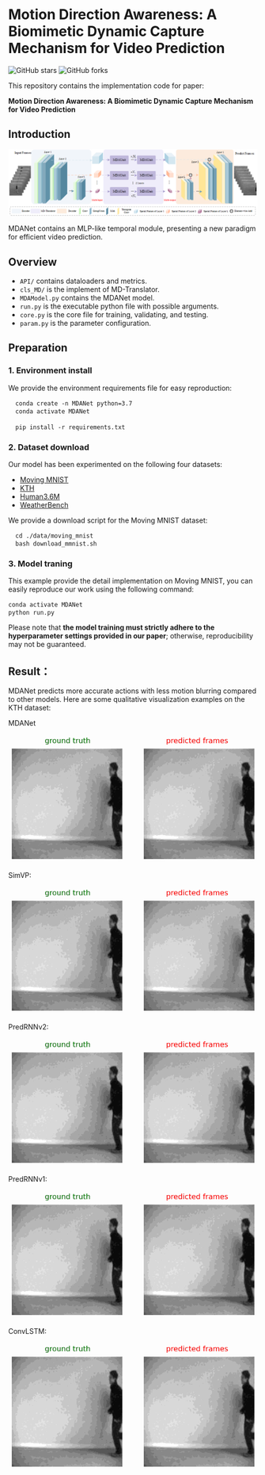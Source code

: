# Motion Direction Awareness: A Biomimetic Dynamic Capture Mechanism for Video Prediction
![GitHub stars](https://img.shields.io/github/stars/LintureGrant/MDANet)  ![GitHub forks](https://img.shields.io/github/forks/LintureGrant/MDANet?color=green) 

This repository contains the implementation code for paper:

__Motion Direction Awareness: A Biomimetic Dynamic Capture Mechanism for Video Prediction__

## Introduction

![MDANet](/img/overview.png "The overall framework of MDANet")


MDANet contains an MLP-like temporal module, presenting a new paradigm for efficient video prediction. 

## Overview

* `API/` contains dataloaders and metrics.
* `cls_MD/` is the implement of MD-Translator.
* `MDAModel.py` contains the MDANet model.
* `run.py` is the executable python file with possible arguments.
* `core.py` is the core file for training, validating, and testing. 
* `param.py` is the parameter configuration.

## Preparation

### 1. Environment install
We provide the environment requirements file for easy reproduction:
```
  conda create -n MDANet python=3.7
  conda activate MDANet

  pip install -r requirements.txt
```
### 2. Dataset download

Our model has been experimented on the following four datasets:
* [Moving MNIST](http://www.cs.toronto.edu/~nitish/unsupervised_video/)
* [KTH](https://www.csc.kth.se/cvap/actions/)
* [Human3.6M](http://vision.imar.ro/human3.6m/description.php) 
* [WeatherBench](https://github.com/pangeo-data/WeatherBench)

We provide a download script for the Moving MNIST dataset:

```
  cd ./data/moving_mnist
  bash download_mmnist.sh 
```

### 3. Model traning

This example provide the detail implementation on Moving MNIST, you can easily reproduce our work using the following command:

```
conda activate MDANet
python run.py             
```
Please note that __the model training must strictly adhere to the hyperparameter settings provided in our paper__; otherwise, reproducibility may not be guaranteed.

## Result：

MDANet predicts more accurate actions with less motion blurring compared to other models. Here are some qualitative visualization examples on the KTH dataset:


MDANet


![MDANet](/img/mda_1.gif "MDANet")


SimVP:

![SimVP](/img/simvp_a.gif "SimVP")

PredRNNv2:

![PredRNNv2](/img/predrnnv2_a.gif "PredRNNv2")

PredRNNv1:

![PredRNNv1](/img/predrnnv1_a.gif "PredRNNv1")

ConvLSTM:

![ConvLSTM](/img/convlstm_a.gif "ConvLSTM")